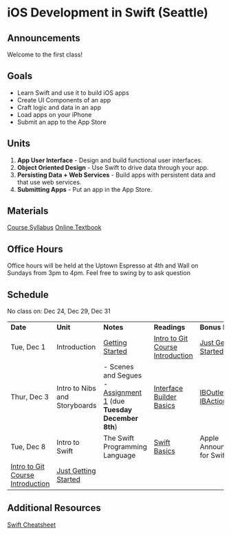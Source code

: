 # iOS Development in Swift (Seattle)

## Announcements
Welcome to the first class!

## Goals

* Learn Swift and use it to build iOS apps
* Create UI Components of an app
* Craft logic and data in an app
* Load apps on your iPhone 
* Submit an app to the App Store


## Units

1. **App User Interface** - Design and build functional user interfaces.
2. **Object Oriented Design** - Use Swift to drive data through your app.
3. **Persisting Data + Web Services** - Build apps with persistent data and that use web services.
4. **Submitting Apps** - Put an app in the App Store.

## Materials
<a href="https://github.com/ga-students/iOS-SEA-1/blob/master/Syllabus.pdf">Course Syllabus</a>
<a href="http://mobbook.generalassemb.ly/">Online Textbook</a>

## Office Hours
Office hours will be held at the Uptown Espresso at 4th and Wall on Sundays from 3pm to 4pm. Feel free to swing by to ask question

## Schedule

No class on: Dec 24, Dec 29, Dec 31

<table>
  <tr>
    <td><strong>Date</strong></td>
    <td><strong>Unit</strong></td>
    <td><strong>Notes</strong></td>
    <td><strong>Readings</strong></td>
    <td><strong>Bonus Blog</strong></td>
  </tr>
  <tr>
  <!-- Date -->
    <td>Tue, Dec 1</td>
    <!-- Unit -->
    <td>Introduction</td>
    <!-- Notes -->
    <td><a href="https://github.com/ga-students/iOS-SEA-1/blob/master/Sessions/Session0/Lesson01.pdf">Getting Started</a><br>
</td>
<!-- Readings -->
<td><a href="http://mobbook.generalassemb.ly/github/intro.html">Intro to Git</a><br/>
<a href="http://mobbook.generalassemb.ly/week01/intro.html">Course Introduction</a></td>
<!-- Bonus Blog -->
<td><a href="https://littlebitesofcocoa.com/100-just-getting-started">Just Getting Started</a></td>
  </tr>
  <tr>
  <!-- Date -->
    <td>Thur, Dec 3</td>
    <!-- Unit -->
    <td>Intro to Nibs and Storyboards</td>
    <!-- Notes -->
    <td> - <!-- <a href="https://github.com/ga-students/iOS-SEA-1/blob/master/Sessions/Session1/Lesson02.pdf"> -->Scenes and Segues<!-- </a> --><br/>
    - <a href="https://github.com/ga-students/iOS-SEA-1/blob/master/Sessions/Session1/Assignment1.pdf">Assignment 1</a> (due <b>Tuesday December 8th</b>)</td>
    <!-- Readings -->
    <td><a href="http://mobbook.generalassemb.ly/week01/ib.html">Interface Builder Basics</a></td>
    <!-- Bonus Blog -->
     <td><a href="http://nshipster.com/ibaction-iboutlet-iboutletcollection/">IBOutlet and IBAction</a></td>
  </tr>
  <tr>
  <!-- Date -->
    <td>Tue, Dec 8</td>
    <!-- Unit -->
    <td>Intro to Swift</td>
    <!-- Notes -->
    <td>The Swift Programming Language</td>
    <!-- Readings -->
    <td><a href="http://mobbook.generalassemb.ly/week02/intro.html">Swift Basics</a></td>
    <!-- Bonus Blog -->
    <td><a href="https://developer.apple.com/swift/blog/?id=29"></a>Apple Announcement for Swift 2.0</td>
    </tr>

</td>
<td><a href="http://mobbook.generalassemb.ly/github/intro.html">Intro to Git</a><br/>
<a href="http://mobbook.generalassemb.ly/week01/intro.html">Course Introduction</a></td>
<td><a href="https://littlebitesofcocoa.com/100-just-getting-started">Just Getting Started</a></td>
  </tr>
</table>

## Additional Resources
<a href="https://mhm5000.gitbooks.io/swift-cheat-sheet/content/basics/README.html">Swift Cheatsheet</a>
